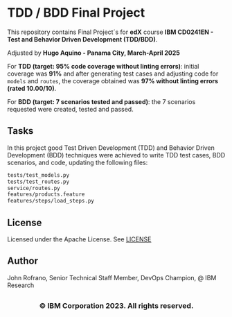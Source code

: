# TDD / BDD Final Project

This repository contains Final Project´s for **edX** course **IBM CD0241EN - Test and Behavior Driven Development (TDD/BDD)**.

Adjusted by **Hugo Aquino - Panama City, March-April 2025**

For **TDD (target: 95% code coverage without linting errors)**: initial coverage was **91%** and after generating test cases and adjusting code for `models` and `routes`, the coverage obtained was **97% without linting errors (rated 10.00/10)**.

For **BDD (target: 7 scenarios tested and passed)**: the 7 scenarios requested were created, tested and passed.

## Tasks

In this project good Test Driven Development (TDD) and Behavior Driven Development (BDD) techniques were achieved to write TDD test cases, BDD scenarios, and code, updating the following files:

```bash
tests/test_models.py
tests/test_routes.py
service/routes.py
features/products.feature
features/steps/load_steps.py
```

## License

Licensed under the Apache License. See [LICENSE](/LICENSE)

## Author

John Rofrano, Senior Technical Staff Member, DevOps Champion, @ IBM Research

## <h3 align="center"> © IBM Corporation 2023. All rights reserved. <h3/>
